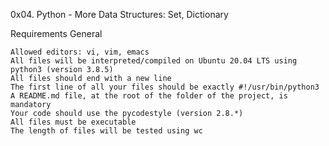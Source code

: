 0x04. Python - More Data Structures: Set, Dictionary

Requirements
General

    Allowed editors: vi, vim, emacs
    All files will be interpreted/compiled on Ubuntu 20.04 LTS using python3 (version 3.8.5)
    All files should end with a new line
    The first line of all your files should be exactly #!/usr/bin/python3
    A README.md file, at the root of the folder of the project, is mandatory
    Your code should use the pycodestyle (version 2.8.*)
    All files must be executable
    The length of files will be tested using wc

